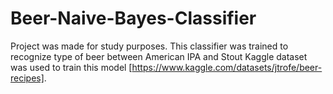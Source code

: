 # Beer-Naive-Bayes-Classifier
Project was made for study purposes.
This classifier was trained to recognize type of beer between American IPA and Stout
Kaggle dataset was used to train this model [https://www.kaggle.com/datasets/jtrofe/beer-recipes].
